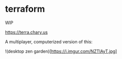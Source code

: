 # terraform

WIP

https://terra.chary.us

A multiplayer, computerized version of this:

!(desktop zen garden)[https://i.imgur.com/NZTlAyT.jpg]
